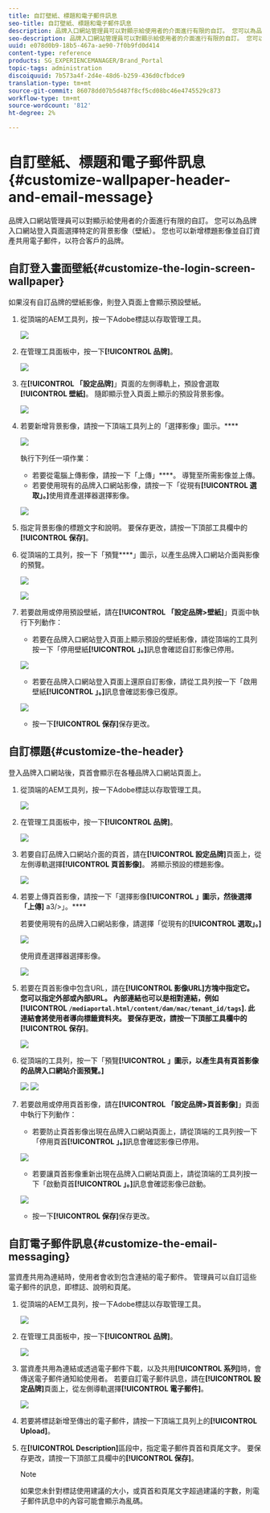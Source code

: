```yaml
---
title: 自訂壁紙、標題和電子郵件訊息
seo-title: 自訂壁紙、標題和電子郵件訊息
description: 品牌入口網站管理員可以對顯示給使用者的介面進行有限的自訂。 您可以為品牌入口網站登入頁面選擇特定的背景影像（壁紙）。 您也可以新增標題影像並自訂資產共用電子郵件，以符合客戶的品牌。
seo-description: 品牌入口網站管理員可以對顯示給使用者的介面進行有限的自訂。 您可以為品牌入口網站登入頁面選擇特定的背景影像（壁紙）。 您也可以新增標題影像並自訂資產共用電子郵件，以符合客戶的品牌。
uuid: e078d0b9-18b5-467a-ae90-7f0b9fd0d414
content-type: reference
products: SG_EXPERIENCEMANAGER/Brand_Portal
topic-tags: administration
discoiquuid: 7b573a4f-2d4e-48d6-b259-436d0cfbdce9
translation-type: tm+mt
source-git-commit: 86078dd07b5d487f8cf5cd08bc46e4745529c873
workflow-type: tm+mt
source-wordcount: '812'
ht-degree: 2%

---
```



# 自訂壁紙、標題和電子郵件訊息 {#customize-wallpaper-header-and-email-message}

品牌入口網站管理員可以對顯示給使用者的介面進行有限的自訂。 您可以為品牌入口網站登入頁面選擇特定的背景影像（壁紙）。 您也可以新增標題影像並自訂資產共用電子郵件，以符合客戶的品牌。

## 自訂登入畫面壁紙{#customize-the-login-screen-wallpaper}

如果沒有自訂品牌的壁紙影像，則登入頁面上會顯示預設壁紙。

1. 從頂端的AEM工具列，按一下Adobe標誌以存取管理工具。

   ![](assets/aemlogo.png)

1. 在管理工具面板中，按一下&#x200B;**[!UICONTROL 品牌]**。


   ![](assets/admin-tools-panel-10.png)

1. 在&#x200B;**[!UICONTROL 「設定品牌]**」頁面的左側導軌上，預設會選取&#x200B;**[!UICONTROL 壁紙]**。 隨即顯示登入頁面上顯示的預設背景影像。

   ![](assets/default_wallpaper.png)

1. 若要新增背景影像，請按一下頂端工具列上的「選擇影像」圖示。****

   ![](assets/choose_wallpaperimage.png)

   執行下列任一項作業：

   * 若要從電腦上傳影像，請按一下「上傳」****。 導覽至所需影像並上傳。
   * 若要使用現有的品牌入口網站影像，請按一下「從現有&#x200B;**[!UICONTROL 選取」。]**&#x200B;使用資產選擇器選擇影像。

   ![](assets/asset-picker.png)

1. 指定背景影像的標題文字和說明。 要保存更改，請按一下頂部工具欄中的&#x200B;**[!UICONTROL 保存]**。

1. 從頂端的工具列，按一下「預覽&#x200B;****」圖示，以產生品牌入口網站介面與影像的預覽。

   ![](assets/chlimage_1.png)

   ![](assets/custom-wallpaper-preview.png)

1. 若要啟用或停用預設壁紙，請在&#x200B;**[!UICONTROL 「設定品牌>壁紙]**」頁面中執行下列動作：

   * 若要在品牌入口網站登入頁面上顯示預設的壁紙影像，請從頂端的工具列按一下「停用壁紙&#x200B;**[!UICONTROL 」。]**&#x200B;訊息會確認自訂影像已停用。

   ![](assets/chlimage_1-1.png)

   * 若要在品牌入口網站登入頁面上還原自訂影像，請從工具列按一下「啟用壁紙&#x200B;**[!UICONTROL 」。]**&#x200B;訊息會確認影像已復原。

   ![](assets/chlimage_1-2.png)

   * 按一下&#x200B;**[!UICONTROL 保存]**&#x200B;保存更改。



## 自訂標題{#customize-the-header}

登入品牌入口網站後，頁首會顯示在各種品牌入口網站頁面上。

1. 從頂端的AEM工具列，按一下Adobe標誌以存取管理工具。

   ![](assets/aemlogo.png)

1. 在管理工具面板中，按一下&#x200B;**[!UICONTROL 品牌]**。

   ![](assets/admin-tools-panel-11.png)

1. 若要自訂品牌入口網站介面的頁首，請在&#x200B;**[!UICONTROL 設定品牌]**&#x200B;頁面上，從左側導軌選擇&#x200B;**[!UICONTROL 頁首影像]**。 將顯示預設的標題影像。

   ![](assets/default-header.png)

1. 若要上傳頁首影像，請按一下「選擇影像&#x200B;**[!UICONTROL 」圖示，然後選擇「上傳]** a3/>」。****

   若要使用現有的品牌入口網站影像，請選擇「從現有的&#x200B;**[!UICONTROL 選取」。]**

   ![](assets/choose_wallpaperimage-1.png)

   使用資產選擇器選擇影像。

   ![](assets/asset-picker-header.png)

1. 若要在頁首影像中包含URL，請在&#x200B;**[!UICONTROL 影像URL]**方塊中指定它。 您可以指定外部或內部URL。 內部連結也可以是相對連結，例如
   [!UICONTROL `/mediaportal.html/content/dam/mac/tenant_id/tags`].
此連結會將使用者導向標籤資料夾。
要保存更改，請按一下頂部工具欄中的**[!UICONTROL 保存]**。

   ![](assets/configure_brandingheaderimageurl.png)

1. 從頂端的工具列，按一下「預覽&#x200B;**[!UICONTROL 」圖示，以產生具有頁首影像的品牌入口網站介面預覽。]**

   ![](assets/chlimage_1-3.png)
   ![](assets/custom_header_preview.png)

1. 若要啟用或停用頁首影像，請在&#x200B;**[!UICONTROL 「設定品牌>頁首影像]**」頁面中執行下列動作：

   * 若要防止頁首影像出現在品牌入口網站頁面上，請從頂端的工具列按一下「停用頁首&#x200B;**[!UICONTROL 」。]**&#x200B;訊息會確認影像已停用。

   ![](assets/chlimage_1-4.png)

   * 若要讓頁首影像重新出現在品牌入口網站頁面上，請從頂端的工具列按一下「啟動頁首&#x200B;**[!UICONTROL 」。]**&#x200B;訊息會確認影像已啟動。

   ![](assets/chlimage_1-5.png)

   * 按一下&#x200B;**[!UICONTROL 保存]**&#x200B;保存更改。



## 自訂電子郵件訊息{#customize-the-email-messaging}

當資產共用為連結時，使用者會收到包含連結的電子郵件。 管理員可以自訂這些電子郵件的訊息，即標誌、說明和頁尾。

1. 從頂端的AEM工具列，按一下Adobe標誌以存取管理工具。

   ![](assets/aemlogo.png)

1. 在管理工具面板中，按一下&#x200B;**[!UICONTROL 品牌]**。

   ![](assets/admin-tools-panel-12.png)

1. 當資產共用為連結或透過電子郵件下載，以及共用&#x200B;**[!UICONTROL 系列]**&#x200B;時，會傳送電子郵件通知給使用者。 若要自訂電子郵件訊息，請在&#x200B;**[!UICONTROL 設定品牌]**&#x200B;頁面上，從左側導軌選擇&#x200B;**[!UICONTROL 電子郵件]**。

   ![](assets/configure-branding-page-email.png)

1. 若要將標誌新增至傳出的電子郵件，請按一下頂端工具列上的&#x200B;**[!UICONTROL Upload]**。

1. 在&#x200B;**[!UICONTROL Description]**&#x200B;區段中，指定電子郵件頁首和頁尾文字。 要保存更改，請按一下頂部工具欄中的&#x200B;**[!UICONTROL 保存]**。

   >[!NOTE]
   >
   >如果您未針對標誌使用建議的大小，或頁首和頁尾文字超過建議的字數，則電子郵件訊息中的內容可能會顯示為亂碼。
